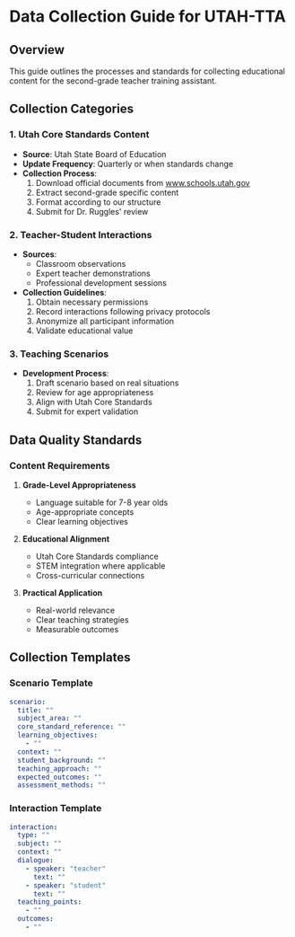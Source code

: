 # Data Collection Guide for UTAH-TTA

## Overview
This guide outlines the processes and standards for collecting educational content for the second-grade teacher training assistant.

## Collection Categories

### 1. Utah Core Standards Content
- **Source**: Utah State Board of Education
- **Update Frequency**: Quarterly or when standards change
- **Collection Process**:
  1. Download official documents from www.schools.utah.gov
  2. Extract second-grade specific content
  3. Format according to our structure
  4. Submit for Dr. Ruggles' review

### 2. Teacher-Student Interactions
- **Sources**: 
  - Classroom observations
  - Expert teacher demonstrations
  - Professional development sessions
- **Collection Guidelines**:
  1. Obtain necessary permissions
  2. Record interactions following privacy protocols
  3. Anonymize all participant information
  4. Validate educational value

### 3. Teaching Scenarios
- **Development Process**:
  1. Draft scenario based on real situations
  2. Review for age appropriateness
  3. Align with Utah Core Standards
  4. Submit for expert validation

## Data Quality Standards

### Content Requirements
1. **Grade-Level Appropriateness**
   - Language suitable for 7-8 year olds
   - Age-appropriate concepts
   - Clear learning objectives

2. **Educational Alignment**
   - Utah Core Standards compliance
   - STEM integration where applicable
   - Cross-curricular connections

3. **Practical Application**
   - Real-world relevance
   - Clear teaching strategies
   - Measurable outcomes

## Collection Templates

### Scenario Template
```yaml
scenario:
  title: ""
  subject_area: ""
  core_standard_reference: ""
  learning_objectives:
    - ""
  context: ""
  student_background: ""
  teaching_approach: ""
  expected_outcomes: ""
  assessment_methods: ""
```

### Interaction Template
```yaml
interaction:
  type: ""
  subject: ""
  context: ""
  dialogue:
    - speaker: "teacher"
      text: ""
    - speaker: "student"
      text: ""
  teaching_points:
    - ""
  outcomes:
    - ""
``` 